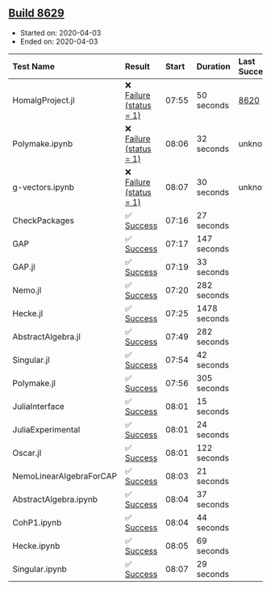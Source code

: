 ## [Build 8629](https://oscarci.mathematik.uni-kl.de/job/oscar/8629/)

* Started on: 2020-04-03
* Ended on: 2020-04-03

| Test Name    | Result | Start | Duration | Last Success | First Failure |
|:-------------|:-------|:------|:---------|:-------------|:--------------|
| HomalgProject.jl | ❌ [Failure (status = 1)](https://oscarci.mathematik.uni-kl.de/job/oscar/8629/artifact/logs/build-8629/HomalgProject.jl.log) | 07:55 | 50 seconds | [8620](https://oscarci.mathematik.uni-kl.de/job/oscar/8620/) | [8621](https://oscarci.mathematik.uni-kl.de/job/oscar/8621/) |
| Polymake.ipynb | ❌ [Failure (status = 1)](https://oscarci.mathematik.uni-kl.de/job/oscar/8629/artifact/logs/build-8629/Polymake.ipynb.log) | 08:06 | 32 seconds | unknown | unknown |
| g-vectors.ipynb | ❌ [Failure (status = 1)](https://oscarci.mathematik.uni-kl.de/job/oscar/8629/artifact/logs/build-8629/g-vectors.ipynb.log) | 08:07 | 30 seconds | unknown | unknown |
| CheckPackages | ✅ [Success](https://oscarci.mathematik.uni-kl.de/job/oscar/8629/artifact/logs/build-8629/CheckPackages.log) | 07:16 | 27 seconds |  |  |
| GAP | ✅ [Success](https://oscarci.mathematik.uni-kl.de/job/oscar/8629/artifact/logs/build-8629/GAP.log) | 07:17 | 147 seconds |  |  |
| GAP.jl | ✅ [Success](https://oscarci.mathematik.uni-kl.de/job/oscar/8629/artifact/logs/build-8629/GAP.jl.log) | 07:19 | 33 seconds |  |  |
| Nemo.jl | ✅ [Success](https://oscarci.mathematik.uni-kl.de/job/oscar/8629/artifact/logs/build-8629/Nemo.jl.log) | 07:20 | 282 seconds |  |  |
| Hecke.jl | ✅ [Success](https://oscarci.mathematik.uni-kl.de/job/oscar/8629/artifact/logs/build-8629/Hecke.jl.log) | 07:25 | 1478 seconds |  |  |
| AbstractAlgebra.jl | ✅ [Success](https://oscarci.mathematik.uni-kl.de/job/oscar/8629/artifact/logs/build-8629/AbstractAlgebra.jl.log) | 07:49 | 282 seconds |  |  |
| Singular.jl | ✅ [Success](https://oscarci.mathematik.uni-kl.de/job/oscar/8629/artifact/logs/build-8629/Singular.jl.log) | 07:54 | 42 seconds |  |  |
| Polymake.jl | ✅ [Success](https://oscarci.mathematik.uni-kl.de/job/oscar/8629/artifact/logs/build-8629/Polymake.jl.log) | 07:56 | 305 seconds |  |  |
| JuliaInterface | ✅ [Success](https://oscarci.mathematik.uni-kl.de/job/oscar/8629/artifact/logs/build-8629/JuliaInterface.log) | 08:01 | 15 seconds |  |  |
| JuliaExperimental | ✅ [Success](https://oscarci.mathematik.uni-kl.de/job/oscar/8629/artifact/logs/build-8629/JuliaExperimental.log) | 08:01 | 24 seconds |  |  |
| Oscar.jl | ✅ [Success](https://oscarci.mathematik.uni-kl.de/job/oscar/8629/artifact/logs/build-8629/Oscar.jl.log) | 08:01 | 122 seconds |  |  |
| NemoLinearAlgebraForCAP | ✅ [Success](https://oscarci.mathematik.uni-kl.de/job/oscar/8629/artifact/logs/build-8629/NemoLinearAlgebraForCAP.log) | 08:03 | 21 seconds |  |  |
| AbstractAlgebra.ipynb | ✅ [Success](https://oscarci.mathematik.uni-kl.de/job/oscar/8629/artifact/logs/build-8629/AbstractAlgebra.ipynb.log) | 08:04 | 37 seconds |  |  |
| CohP1.ipynb | ✅ [Success](https://oscarci.mathematik.uni-kl.de/job/oscar/8629/artifact/logs/build-8629/CohP1.ipynb.log) | 08:04 | 44 seconds |  |  |
| Hecke.ipynb | ✅ [Success](https://oscarci.mathematik.uni-kl.de/job/oscar/8629/artifact/logs/build-8629/Hecke.ipynb.log) | 08:05 | 69 seconds |  |  |
| Singular.ipynb | ✅ [Success](https://oscarci.mathematik.uni-kl.de/job/oscar/8629/artifact/logs/build-8629/Singular.ipynb.log) | 08:07 | 29 seconds |  |  |
